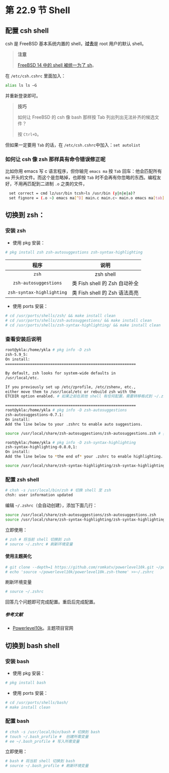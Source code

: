 # 第 22.9 节 Shell

## 配置 csh shell 

csh 是 FreeBSD 基本系统内置的 shell，**过去**是 root 用户的默认 shell。

> **注意**
>
> [ FreeBSD 14 中的 shell 被统一为了 sh](https://github.com/freebsd/freebsd-src/commit/d410b585b6f00a26c2de7724d6576a3ea7d548b7)。

在 `/etc/csh.cshrc` 里面加入：

```sh
alias ls ls –G
```

并重新登录即可。

>**技巧**
>
>如何让 FreeBSD 的 csh 像 bash 那样按 Tab 列出列出无法补齐的候选文件？
>
>按 `Ctrl+D`。

但如果一定要用 `Tab` 的话，在 `/etc/csh.cshrc`中加入：`set autolist`

### 如何让 csh 像 zsh 那样具有命令错误修正呢

比如你用 emacs 写 c 语言程序，但你输完 `emacs ma` 按 `Tab` 回车：他会匹配所有 `ma` 开头的文件。而这个是忽略掉，也即按 `Tab` 时不会再有你忽略的东西。编程友好，不用再匹配到二进制 `.o` 之类的文件，

```sh
　set correct = cmd lz/usr/bin tcsh>ls /usr/bin (y|n|e|a)?
　set fignore = (.o ~) emacs ma[^D] main.c main.c~ main.o emacs ma[tab] emacs main.c
```


## 切换到 zsh：

### 安装 zsh

- 使用 pkg 安装：

```sh
# pkg install zsh zsh-autosuggestions zsh-syntax-highlighting
```

|程序|说明|
|:----:|:----:|
|`zsh`|zsh shell|
|`zsh-autosuggestions`|类 Fish shell 的 Zsh 自动补全|
|`zsh-syntax-highlighting`|类 Fish shell 的 Zsh 语法高亮|

- 使用 ports 安装：

```sh
# cd /usr/ports/shells/zsh/ && make install clean
# cd /usr/ports/shells/zsh-autosuggestions/ && make install clean
# cd /usr/ports/shells/zsh-syntax-highlighting/ && make install clean
```

### 查看安装后说明

```sh
root@ykla:/home/ykla # pkg info -D zsh
zsh-5.9_5:
On install:
==========================================================

By default, zsh looks for system-wide defaults in
/usr/local/etc.

If you previously set up /etc/zprofile, /etc/zshenv, etc.,
either move them to /usr/local/etc or rebuild zsh with the
ETCDIR option enabled. # 如果之前在其他 shell 有任何配置，需要转移格式到 ~/.zshrc

==========================================================
root@ykla:/home/ykla # pkg info -D zsh-autosuggestions
zsh-autosuggestions-0.7.1:
On install:
Add the line below to your .zshrc to enable auto suggestions.

source /usr/local/share/zsh-autosuggestions/zsh-autosuggestions.zsh # 要求加入此行到 ~/.zshrc

root@ykla:/home/ykla # pkg info -D zsh-syntax-highlighting
zsh-syntax-highlighting-0.8.0,1:
On install:
Add the line below to *the end of* your .zshrc to enable highlighting.

source /usr/local/share/zsh-syntax-highlighting/zsh-syntax-highlighting.zsh # 要求加入此行 ~/.zshrc
```
### 配置 zsh shell

```sh
# chsh -s /usr/local/bin/zsh # 切换 shell 至 zsh
chsh: user information updated
```

编辑 `~/.zshrc`（会自动创建），添加下面几行：

```sh
source /usr/local/share/zsh-autosuggestions/zsh-autosuggestions.zsh
source /usr/local/share/zsh-syntax-highlighting/zsh-syntax-highlighting.zsh
```

立即使用：

```sh
# zsh # 将当前 shell 切换到 zsh
# source ~/.zshrc # 刷新环境变量
```

#### 使用主题美化

```sh
# git clone --depth=1 https://github.com/romkatv/powerlevel10k.git ~/powerlevel10k
# echo 'source ~/powerlevel10k/powerlevel10k.zsh-theme' >>~/.zshrc
```

刷新环境变量

```sh
# source ~/.zshrc
```

回答几个问题即可完成配置。重启后完成配置。


##### 参考文献

- [Powerlevel10k](https://github.com/romkatv/powerlevel10k?tab=readme-ov-file#installation)。主题项目官网

## 切换到 bash shell

### 安装 bash

- 使用 pkg 安装：

```sh
# pkg install bash
```

- 使用 ports 安装：

```sh
# cd /usr/ports/shells/bash/
# make install clean
```

### 配置 bash

```bash
# chsh -s /usr/local/bin/bash # 切换到 bash
# touch ~/.bash_profile #  创建所需变量
# ee ~/.bash_profile # 写入所需变量
```


立即使用：

```bash
# bash # 将当前 shell 切换到 bash
# source ~/.bash_profile # 刷新环境变量
```
